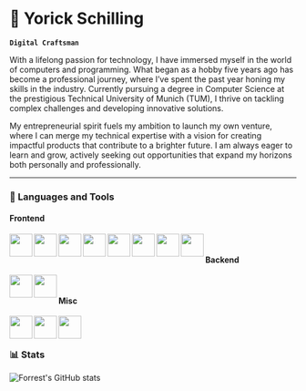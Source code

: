 # 🐺 Yorick Schilling

**`Digital Craftsman`**

With a lifelong passion for technology, I have immersed myself in the world of computers and programming. What began as a hobby five years ago has become a professional journey, where I’ve spent the past year honing my skills in the industry. Currently pursuing a degree in Computer Science at the prestigious Technical University of Munich (TUM), I thrive on tackling complex challenges and developing innovative solutions.

My entrepreneurial spirit fuels my ambition to launch my own venture, where I can merge my technical expertise with a vision for creating impactful products that contribute to a brighter future. I am always eager to learn and grow, actively seeking out opportunities that expand my horizons both personally and professionally.

---

### 🧰 Languages and Tools

#### Frontend

<img align="left" width="40px" src="https://cdn.jsdelivr.net/gh/devicons/devicon/icons/html5/html5-original.svg" />
<img align="left" width="40px" src="https://cdn.jsdelivr.net/gh/devicons/devicon/icons/css3/css3-original.svg" />
<img align="left" width="40px" src="https://cdn.jsdelivr.net/gh/devicons/devicon/icons/tailwindcss/tailwindcss-original.svg" />
<img align="left" width="40px" src="https://cdn.jsdelivr.net/gh/devicons/devicon/icons/javascript/javascript-original.svg" />
<img align="left" width="40px" src="https://cdn.jsdelivr.net/gh/devicons/devicon/icons/typescript/typescript-original.svg" />
<img align="left" width="40px" src="https://cdn.jsdelivr.net/gh/devicons/devicon/icons/vuejs/vuejs-original.svg" />
<img align="left" width="40px" src="https://cdn.jsdelivr.net/gh/devicons/devicon/icons/nuxtjs/nuxtjs-original.svg" />
<img align="left" width="40px" src="https://cdn.jsdelivr.net/gh/devicons/devicon/icons/wordpress/wordpress-plain.svg" />
<br/>

#### Backend

<img align="left" width="40px" src="https://cdn.jsdelivr.net/gh/devicons/devicon/icons/python/python-original.svg" />
<img align="left" width="40px" src="https://cdn.jsdelivr.net/gh/devicons/devicon/icons/go/go-original-wordmark.svg" />
<br/>

#### Misc

<img align="left" width="40px" src="https://cdn.jsdelivr.net/gh/devicons/devicon/icons/git/git-original.svg" />
<img align="left" width="40px" src="https://cdn.jsdelivr.net/gh/devicons/devicon/icons/linux/linux-original.svg" />
<img align="left" width="40px" src="https://cdn.jsdelivr.net/gh/devicons/devicon@latest/icons/docker/docker-original-wordmark.svg" />
<br/>

#

### 📊 Stats

![Forrest's GitHub stats](https://github-readme-stats.vercel.app/api?username=YSchilling&show_icons=true&theme=gruvbox)

<!-- ![GitHub Streak](https://streak-stats.demolab.com?user=ForrestKnight&theme=gruvbox&border_radius=4.5) -->

#

<!--
<details>
    <summary><h3>👨‍💻My Coding Journey</h3></summary>
</details>
 -->
